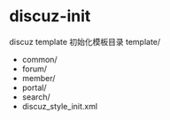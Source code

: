 # discuz-init
discuz template 初始化模板目录
template/
  + common/
  + forum/
  + member/
  + portal/
  + search/
  + discuz_style_init.xml
